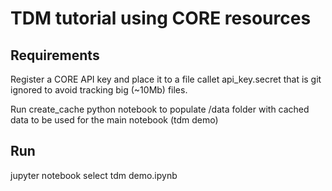 # TDM tutorial using CORE resources

## Requirements

Register a CORE API key and place it to a file callet api_key.secret that is git ignored to avoid tracking big (~10Mb) files.

Run create_cache python notebook to populate /data folder with cached data to be used for the main notebook (tdm demo)

## Run

jupyter notebook
select tdm demo.ipynb